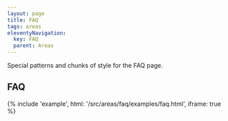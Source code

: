 ```yaml
---
layout: page
title: FAQ
tags: areas
eleventyNavigation:
  key: FAQ
  parent: Areas
---
```


Special patterns and chunks of style for the FAQ page.

## FAQ

{%
	include 'example', html: '/src/areas/faq/examples/faq.html',
	iframe: true
%}
